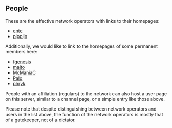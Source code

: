 People
------

These are the effective network operators with links to their homepages:

- [ente](https://barfooze.de/)
- [pippijn](http://xinutec.org/~pippijn)

Additionally, we would like to link to the homepages of some permanent members
here:

- [fgenesis](https://fg.wzff.de/)
- [maito](http://maito.name/)
- [McManiaC](https://nils.cc/)
- [Palo](http://des-grauens.de/)
- [phryk](http://phryk.net/)

People with an affiliation (regulars) to the network can also host a user page
on this server, similar to a channel page, or a simple entry like those above.

Please note that despite distinguishing between network operators and users
in the list above, the function of the network operators is mostly that of a
gatekeeper, not of a dictator.
